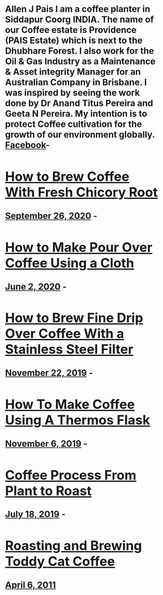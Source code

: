 # Allen J Pais I am a coffee planter in Siddapur Coorg INDIA. The name of our Coffee estate is Providence (PAIS Estate) which is next to the Dhubhare Forest. I also work for the Oil & Gas Industry as a Maintenance & Asset integrity Manager for an Australian Company in Brisbane. I was inspired by seeing the work done by Dr Anand Titus Pereira and Geeta N Pereira. My intention is to protect Coffee cultivation for the growth of our environment globally. [Facebook](https://www.facebook.com/allen.pais.9)- [<h2>How to Brew Coffee With Fresh Chicory Root</h2>September 26, 2020](https://ineedcoffee.com/how-to-brew-coffee-with-fresh-chicory-root/) - [<h2>How to Make Pour Over Coffee Using a Cloth</h2>June 2, 2020](https://ineedcoffee.com/how-to-make-pour-over-coffee-using-a-cloth/) - [<h2>How to Brew Fine Drip Over Coffee With a Stainless Steel Filter</h2>November 22, 2019](https://ineedcoffee.com/how-to-brew-fine-drip-coffee-over-with-a-stainless-steel-filter/) - [<h2>How To Make Coffee Using A Thermos Flask</h2>November 6, 2019](https://ineedcoffee.com/how-to-make-coffee-using-a-thermos-flask/) - [<h2>Coffee Process From Plant to Roast</h2>July 18, 2019](https://ineedcoffee.com/coffee-process-from-plant-to-roast/) - [<h2>Roasting and Brewing Toddy Cat Coffee</h2>April 6, 2011](https://ineedcoffee.com/roasting-brewing-toddy-cat-coffee/)